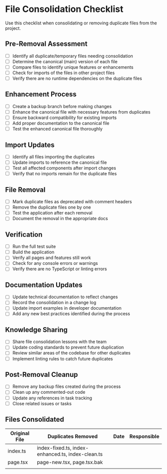 # File Consolidation Checklist

Use this checklist when consolidating or removing duplicate files from the project.

## Pre-Removal Assessment

- [ ] Identify all duplicate/temporary files needing consolidation
- [ ] Determine the canonical (main) version of each file
- [ ] Compare files to identify unique features or enhancements
- [ ] Check for imports of the files in other project files
- [ ] Verify there are no runtime dependencies on the duplicate files

## Enhancement Process

- [ ] Create a backup branch before making changes
- [ ] Enhance the canonical file with necessary features from duplicates
- [ ] Ensure backward compatibility for existing imports
- [ ] Add proper documentation to the canonical file
- [ ] Test the enhanced canonical file thoroughly

## Import Updates

- [ ] Identify all files importing the duplicates
- [ ] Update imports to reference the canonical file
- [ ] Test all affected components after import changes
- [ ] Verify that no imports remain for the duplicate files

## File Removal

- [ ] Mark duplicate files as deprecated with comment headers
- [ ] Remove the duplicate files one by one
- [ ] Test the application after each removal
- [ ] Document the removal in the appropriate docs

## Verification

- [ ] Run the full test suite
- [ ] Build the application
- [ ] Verify all pages and features still work
- [ ] Check for any console errors or warnings
- [ ] Verify there are no TypeScript or linting errors

## Documentation Updates

- [ ] Update technical documentation to reflect changes
- [ ] Record the consolidation in a change log
- [ ] Update import examples in developer documentation
- [ ] Add any new best practices identified during the process

## Knowledge Sharing

- [ ] Share file consolidation lessons with the team
- [ ] Update coding standards to prevent future duplication
- [ ] Review similar areas of the codebase for other duplicates
- [ ] Implement linting rules to catch future duplicates

## Post-Removal Cleanup

- [ ] Remove any backup files created during the process
- [ ] Clean up any commented-out code
- [ ] Update any references in task tracking
- [ ] Close related issues or tasks

## Files Consolidated

| Original File | Duplicates Removed | Date | Responsible |
|---------------|-------------------|------|-------------|
| index.ts      | index-fixed.ts, index-enhanced.ts, index-clean.ts | | |
| page.tsx      | page-new.tsx, page.tsx.bak | | |
| | | | |